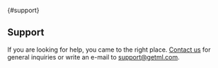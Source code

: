 [](){#support}
## Support

If you are looking for help, you came to the right place. [Contact us](https://getml.com/contact/lets-talk) for general inquiries or write an e-mail to [support@getml.com](mailto:support@getml.com).
